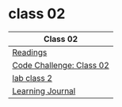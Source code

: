 # class 02

| Class 02 |
| ------- |
| [Readings](./Reading.md)|
| [Code Challenge: Class 02](https://ibrahimfqaisi.github.io/data-structures-and-algorithms/array-insert-shift/touch-array-reverse.html)|
| [lab class 2](https://github.com/ibrahimfqaisi/math-series/blob/main/README.md)|
| [Learning Journal](./LearningJournal.md) |
